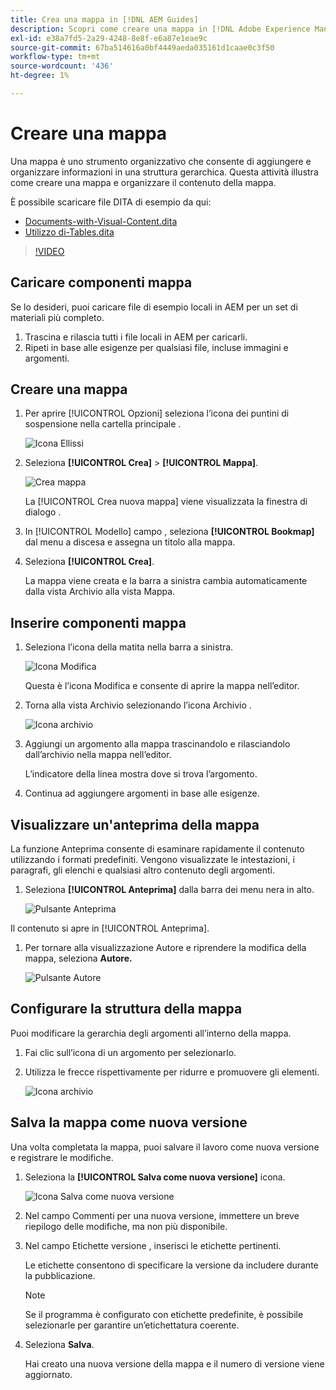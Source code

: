 ```yaml
---
title: Crea una mappa in [!DNL AEM Guides]
description: Scopri come creare una mappa in [!DNL Adobe Experience Manager Guides]
exl-id: e38a7fd5-2a29-4248-8e8f-e6a87e1eae9c
source-git-commit: 67ba514616a0bf4449aeda035161d1caae0c3f50
workflow-type: tm+mt
source-wordcount: '436'
ht-degree: 1%

---
```


# Creare una mappa

Una mappa è uno strumento organizzativo che consente di aggiungere e organizzare informazioni in una struttura gerarchica. Questa attività illustra come creare una mappa e organizzare il contenuto della mappa.

È possibile scaricare file DITA di esempio da qui:

* [Documents-with-Visual-Content.dita](assets/working-with-maps/Documents-with-Visual-Content.dita)
* [Utilizzo di-Tables.dita](assets/working-with-maps/Working-with-Tables.dita)

>[!VIDEO](https://video.tv.adobe.com/v/336725?quality=12&learn=on)

## Caricare componenti mappa

Se lo desideri, puoi caricare file di esempio locali in AEM per un set di materiali più completo.

1. Trascina e rilascia tutti i file locali in AEM per caricarli.
1. Ripeti in base alle esigenze per qualsiasi file, incluse immagini e argomenti.

## Creare una mappa

1. Per aprire [!UICONTROL Opzioni] seleziona l’icona dei puntini di sospensione nella cartella principale .

   ![Icona Ellissi](images/lesson-8/ellipses-9.png)

1. Seleziona **[!UICONTROL Crea]** > **[!UICONTROL Mappa]**.


   ![Crea mappa](images/lesson-8/create-map-with-markings.png)

   La [!UICONTROL Crea nuova mappa] viene visualizzata la finestra di dialogo .

1. In [!UICONTROL Modello] campo , seleziona **[!UICONTROL Bookmap]** dal menu a discesa e assegna un titolo alla mappa.
1. Seleziona **[!UICONTROL Crea]**.

   La mappa viene creata e la barra a sinistra cambia automaticamente dalla vista Archivio alla vista Mappa.

## Inserire componenti mappa

1. Seleziona l’icona della matita nella barra a sinistra.

   ![Icona Modifica](images/lesson-8/pencil-icon.png)

   Questa è l’icona Modifica e consente di aprire la mappa nell’editor.

1. Torna alla vista Archivio selezionando l’icona Archivio .

   ![Icona archivio](images/common/repository-icon.png)

1. Aggiungi un argomento alla mappa trascinandolo e rilasciandolo dall’archivio nella mappa nell’editor.

   L’indicatore della linea mostra dove si trova l’argomento.

1. Continua ad aggiungere argomenti in base alle esigenze.

## Visualizzare un&#39;anteprima della mappa

La funzione Anteprima consente di esaminare rapidamente il contenuto utilizzando i formati predefiniti. Vengono visualizzate le intestazioni, i paragrafi, gli elenchi e qualsiasi altro contenuto degli argomenti.

1. Seleziona **[!UICONTROL Anteprima]** dalla barra dei menu nera in alto.

   ![Pulsante Anteprima](images/common/select-preview.png)

Il contenuto si apre in [!UICONTROL Anteprima].

1. Per tornare alla visualizzazione Autore e riprendere la modifica della mappa, seleziona **Autore.**

   ![Pulsante Autore](images/lesson-5/author-map.png)

## Configurare la struttura della mappa

Puoi modificare la gerarchia degli argomenti all’interno della mappa.

1. Fai clic sull’icona di un argomento per selezionarlo.
1. Utilizza le frecce rispettivamente per ridurre e promuovere gli elementi.

   ![Icona archivio](images/lesson-8/left-right.png)

## Salva la mappa come nuova versione

Una volta completata la mappa, puoi salvare il lavoro come nuova versione e registrare le modifiche.

1. Seleziona la **[!UICONTROL Salva come nuova versione]** icona.

   ![Icona Salva come nuova versione](images/common/save-as-new-version.png)

1. Nel campo Commenti per una nuova versione, immettere un breve riepilogo delle modifiche, ma non più disponibile.

1. Nel campo Etichette versione , inserisci le etichette pertinenti.

   Le etichette consentono di specificare la versione da includere durante la pubblicazione.

   >[!NOTE]
   > 
   > Se il programma è configurato con etichette predefinite, è possibile selezionarle per garantire un’etichettatura coerente.

1. Seleziona **Salva**.

   Hai creato una nuova versione della mappa e il numero di versione viene aggiornato.
